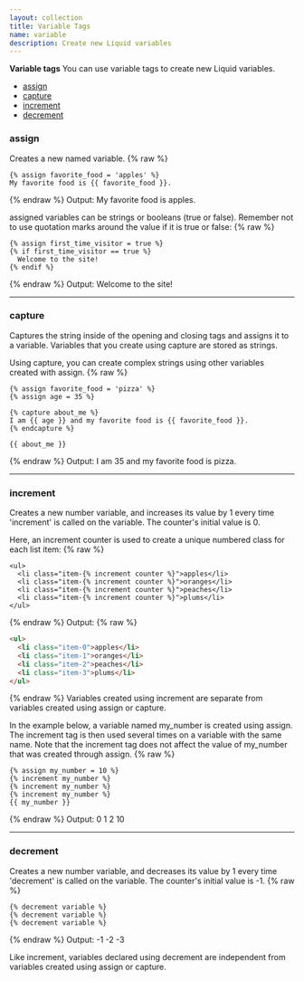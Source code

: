 ```yaml
---
layout: collection
title: Variable Tags
name: variable
description: Create new Liquid variables
---
```


**Variable tags**
You can use variable tags to create new Liquid variables.
* [assign](#assign)
* [capture](#capture)
* [increment](#increment)
* [decrement](#decrement)


<a name="assign"></a>
### assign 
Creates a new named variable.
{% raw %}
```liquid
{% assign favorite_food = 'apples' %}
My favorite food is {{ favorite_food }}.
```
{% endraw %}
Output: My favorite food is apples.

assigned variables can be strings or booleans (true or false). Remember not to use quotation marks around the value if it is true or false:
{% raw %}
```liquid
{% assign first_time_visitor = true %}
{% if first_time_visitor == true %}
  Welcome to the site!
{% endif %}
```
{% endraw %}
Output: Welcome to the site!

---

<a name="capture"></a>
### capture 
Captures the string inside of the opening and closing tags and assigns it to a variable. Variables that you create using capture are stored as strings.

Using capture, you can create complex strings using other variables created with assign.
{% raw %}
```liquid
{% assign favorite_food = 'pizza' %}
{% assign age = 35 %}

{% capture about_me %}
I am {{ age }} and my favorite food is {{ favorite_food }}.
{% endcapture %}

{{ about_me }}
```
{% endraw %}
Output: I am 35 and my favorite food is pizza.

---

<a name="increment"></a>
### increment 
Creates a new number variable, and increases its value by 1 every time 'increment' is called on the variable. The counter's initial value is 0.

Here, an increment counter is used to create a unique numbered class for each list item:
{% raw %}
```liquid 
<ul>
  <li class="item-{% increment counter %}">apples</li>
  <li class="item-{% increment counter %}">oranges</li>
  <li class="item-{% increment counter %}">peaches</li>
  <li class="item-{% increment counter %}">plums</li>
</ul>
```
{% endraw %}
Output:
{% raw %}
```html
<ul>
  <li class="item-0">apples</li>
  <li class="item-1">oranges</li>
  <li class="item-2">peaches</li>
  <li class="item-3">plums</li>
</ul>
```
{% endraw %}
Variables created using increment are separate from variables created using assign or capture.

In the example below, a variable named my_number is created using assign. The increment tag is then used several times on a variable with the same name. Note that the increment tag does not affect the value of my_number that was created through assign.
{% raw %}
```liquid
{% assign my_number = 10 %}
{% increment my_number %}
{% increment my_number %}
{% increment my_number %}
{{ my_number }}
```
{% endraw %}
Output:
0
1
2
10

---

<a name="decrement"></a>
### decrement 
Creates a new number variable, and decreases its value by 1 every time 'decrement' is called on the variable. The counter's initial value is -1.
{% raw %}
```liquid 
{% decrement variable %}
{% decrement variable %}
{% decrement variable %}
```
{% endraw %}
Output:
-1
-2
-3

Like increment, variables declared using decrement are independent from variables created using assign or capture.